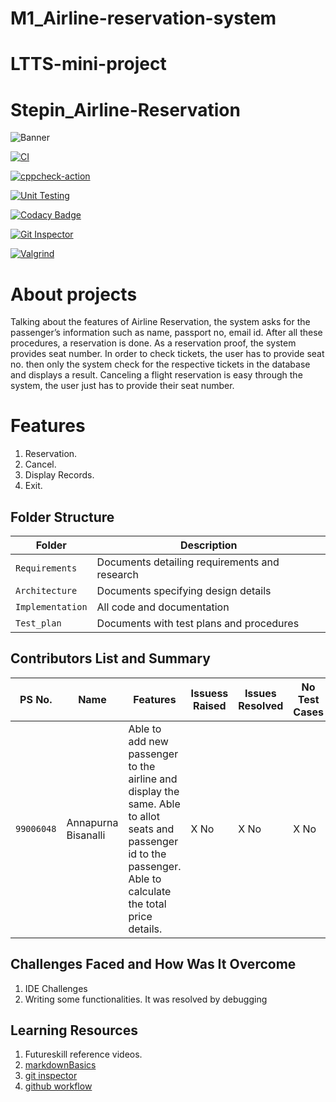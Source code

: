 # M1_Airline-reservation-system
# LTTS-mini-project
# Stepin_Airline-Reservation
![Banner](https://github.com/poleboinavinay3115/M1_Airline-Reservation-system/blob/main/1_Requirements/banner.png)

[![CI](https://github.com/poleboinavinay3115/M1_Airline-Reservation-system/actions/workflows/build.yml/badge.svg)](https://github.com//actions/workflows/build.yml)

[![cppcheck-action](https://github.com/poleboinavinay3115/M1_Airline-Reservation-system/actions/workflows/cpp.yml/badge.svg)](https://github.com/poleboinavinay3115/M1_Airline-Reservation-system/actions/workflows/cpp.yml)

[![Unit Testing](https://github.com/poleboinavinay3115/M1_Airline-Reservation-system/actions/workflows/unit-test.yml/badge.svg)](https://github.com/poleboinavinay3115/M1_Airline-Reservation-system/actions/workflows/unit-test.yml)

[![Codacy Badge](https://app.codacy.com/project/badge/Grade/e241101414794ea1a903dca1519f7636)](https://www.codacy.com/gh/Annapoornarb/Stepin_Airline-Reservation/dashboard?utm_source=github.com&amp;utm_medium=referral&amp;utm_content=Annapoornarb/Stepin_Airline-Reservation&amp;utm_campaign=Badge_Grade)

[![Git Inspector](https://github.com/Annapoornarb/poleboinavinay3115/M1_Airline-Reservation-system/actions/workflows/gitinspector.yml/badge.svg)](https://github.com/poleboinavinay3115/M1_Airline-Reservation-system/actions/workflows/gitinspector.yml)

[![Valgrind](https://github.com/poleboinavinay3115/M1_Airline-Reservation-system/actions/workflows/codequality_valgrind.yml/badge.svg)](https://github.com/poleboinavinay3115/M1_Airline-Reservation-system/actions/workflows/codequality_valgrind.yml)



# About projects 
Talking about the features of Airline Reservation, the system asks for the passenger’s information such as name, passport no, email id. After all these procedures,  a reservation is done. As a reservation proof, the system provides seat number.  In order to check tickets, the user has to provide seat no. then only the system check for the respective tickets in the database and displays a result. Canceling a flight reservation is easy through the system, the user just has to provide their seat number.
# Features
1. Reservation.
2. Cancel.
3. Display Records.
4. Exit.

## Folder Structure
Folder             | Description
-------------------| -----------------------------------------
`Requirements`   | Documents detailing requirements and research
`Architecture`   | Documents specifying design details
`Implementation` | All code and documentation
`Test_plan`      | Documents with test plans and procedures

## Contributors List and Summary

PS No. |  Name   |    Features    | Issuess Raised |Issues Resolved|No Test Cases|Test Case Pass
-------|---------|----------------|----------------|---------------|-------------|--------------
`99006048` | Annapurna Bisanalli  | Able to add new passenger to the airline and display the same. Able to allot seats and passenger id to the passenger. Able to calculate the total price details. | X No     | X No   |X No   |Yes     
   

## Challenges Faced and How Was It Overcome

1. IDE Challenges
2. Writing some functionalities. It was resolved by debugging

## Learning Resources
1. Futureskill reference videos.
2. [markdownBasics](https://guides.github.com/features/mastering-markdown/)
3. [git inspector](https://github.com/ejwa/gitinspector.git)
4. [github workflow](https://docs.github.com/en/actions/learn-github-action)



